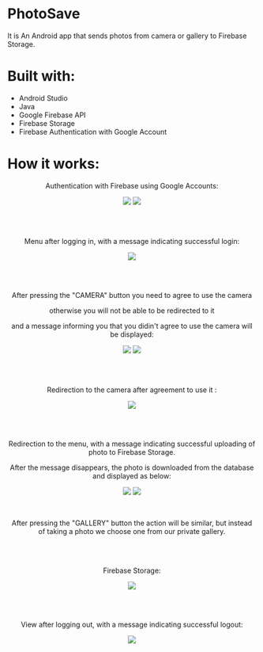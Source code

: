 # PhotoSave
It is An Android app that sends photos from camera or gallery to Firebase Storage.

# Built with:
* Android Studio
* Java
* Google Firebase API
* Firebase Storage
* Firebase Authentication with Google Account


# How it works:

<p align="center">
Authentication with Firebase using Google Accounts: 
</p>

<p align="center">
  <img src="https://i.imgur.com/4rjHgoI.png">
   <img src="https://i.imgur.com/tAL5Qhq.png">
</p>


<br><br>
<p align="center">
Menu after logging in, with a message indicating successful login:
</p>

<p align="center">
   <img src="https://i.imgur.com/NoFukXz.png">
</p>
  

<br><br>
<p align="center">
After pressing the "CAMERA" button you need to agree to use the camera 
</p>
<p align="center">
otherwise  you will not be able to be redirected to it
</p>
<p align="center">
and a message informing you that you didin't agree to use the camera will be displayed: 
</p>

<p align="center">
  <img src="https://i.imgur.com/mXtxHRd.png">
  <img src="https://i.imgur.com/VoUnx5C.png">
</p>

<br><br>
<p align="center">
Redirection to the camera after agreement to use it :
</p>

<p align="center">
   <img src="https://i.imgur.com/Jmc3rKz.png">
</p>
  

<br><br>
<p align="center">
Redirection to the menu, with a message indicating successful uploading of photo to Firebase Storage. 
</p>
<p align="center">
After the message disappears, the photo is downloaded from the database and displayed as below:
</p>

<p align="center">
   <img src="https://i.imgur.com/7ko5UVY.png">
 <img src="https://i.imgur.com/ULFiggr.png">
</p>
<br>
<p align="center">
After pressing the "GALLERY" button the action will be similar, but instead of taking a photo we choose one from our private gallery.
</p>

<br><br>
<p align="center">
Firebase Storage:
</p>

<p align="center">
   <img src="https://i.imgur.com/zXbvj3w.png">
  
</p>
  
<br><br>
<p align="center">
View after logging out, with a message indicating successful logout:
</p>

<p align="center">
   <img src="https://i.imgur.com/Ia9sbjm.png">
</p>
  
 


